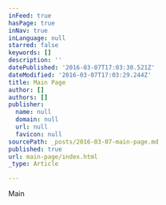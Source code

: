 ```yaml
---
inFeed: true
hasPage: true
inNav: true
inLanguage: null
starred: false
keywords: []
description: ''
datePublished: '2016-03-07T17:03:30.521Z'
dateModified: '2016-03-07T17:03:29.244Z'
title: Main Page
author: []
authors: []
publisher:
  name: null
  domain: null
  url: null
  favicon: null
sourcePath: _posts/2016-03-07-main-page.md
published: true
url: main-page/index.html
_type: Article

---
```

Main